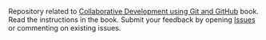 Repository related to [Collaborative Development using Git and GitHub](https://code-maven.com/collab-dev-git) book.
Read the instructions in the book.
Submit your feedback by opening [Issues](issues) or commenting on existing issues.
